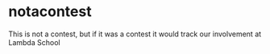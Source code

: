 # notacontest
This is not a contest, but if it was a contest it would track our involvement at Lambda School